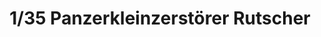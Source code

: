 ---
layout: product
title: "1/35 Panzerkleinzerstörer Rutscher"
price: "2600" 
desc: "Maketa"
img_path: "/assets/img/DV35007.jpg"
brand: "Das Werk"
available: true
special_offer: false
new: false
soon: true
cat: "010000"
subcat: "011100"
subsubcat: "0N/A"
sifra: "DV35007"
popular: false
---